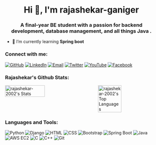 <h1 align="center">Hi 👋, I'm rajashekar-ganiger</h1>
<h3 align="center">A final-year BE student with a passion for backend development, database management, and all things Java .</h3>

- 🌱 I’m currently learning **Spring boot**

<h3 align="left">Connect with me:</h3>

[![GitHub](https://img.shields.io/badge/GitHub-Profile-blue?style=flat-square&logo=github)](https://github.com/rajashekar-2002)
[![LinkedIn](https://img.shields.io/badge/LinkedIn-Profile-blue?style=flat-square&logo=linkedin)](https://www.linkedin.com/in/rajashekar-ganiger-a6610121b/)
[![Email](https://img.shields.io/badge/Email-Contact-red?style=flat-square&logo=gmail)](mailto:rajashekarganiger2002@gmail.com)
[![Twitter](https://img.shields.io/badge/Twitter-Profile-blue?style=flat-square&logo=twitter)](https://twitter.com/RajashekarG2002)
[![YouTube](https://img.shields.io/badge/YouTube-Channel-red?style=flat-square&logo=youtube)](https://www.youtube.com/channel/UCBpLUyX5lx9GhCp6qmiZx0A)
[![Facebook](https://img.shields.io/badge/Facebook-Profile-blue?style=flat-square&logo=facebook)](https://www.facebook.com/profile.php?id=61557586926813)



<h3 align="left">Rajashekar's Github Stats:</h3>
<div style="display: flex; justify-content: space-between;">
    <img src="https://github-readme-stats.vercel.app/api?username=rajashekar-2002&theme=highcontrast&show_icons=true&hide_border=false&count_private=true" alt="rajashekar-2002's Stats" style="width: 51%;">
    <img src="https://github-readme-stats.vercel.app/api/top-langs/?username=rajashekar-2002&theme=highcontrast&show_icons=true&hide_border=false&layout=compact" alt="rajashekar-2002's Top Languages" style="width: 39%; display: flex; justify-content: center;">
</div>


  




<h3 align="left">Languages and Tools:</h3>

    
![Python](https://img.shields.io/badge/Python-3776AB?style=flat-square&logo=python&logoColor=white)
![Django](https://img.shields.io/badge/Django-092E20?style=flat-square&logo=django&logoColor=white)
![HTML](https://img.shields.io/badge/HTML5-E34F26?style=flat-square&logo=html5&logoColor=white)
![CSS](https://img.shields.io/badge/CSS3-1572B6?style=flat-square&logo=css3&logoColor=white)
![Bootstrap](https://img.shields.io/badge/Bootstrap-563D7C?style=flat-square&logo=bootstrap&logoColor=white)
![Spring Boot](https://img.shields.io/badge/Spring_Boot-6DB33F?style=flat-square&logo=spring-boot&logoColor=white)
![Java](https://img.shields.io/badge/Java-007396?style=flat-square&logo=java&logoColor=white)
![AWS EC2](https://img.shields.io/badge/AWS_EC2-232F3E?style=flat-square&logo=amazon-aws&logoColor=white)
![C](https://img.shields.io/badge/C-A8B9CC?style=flat-square&logo=c&logoColor=white)
![C++](https://img.shields.io/badge/C++-00599C?style=flat-square&logo=c%2B%2B&logoColor=white)
![Git](https://img.shields.io/badge/Git-F05032?style=flat-square&logo=git&logoColor=white)





